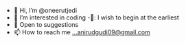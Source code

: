 - 👋 Hi, I’m @oneerutjedi
- 👀 I’m interested in coding
-🌱: I wish to begin at the earliest
- 💞️ Open to suggestions
- 📫 How to reach me ...anirudgudi09@gmail.com

<!---
oneerutjedi/oneerutjedi is a ✨ special ✨ repository because its `README.md` (this file) appears on your GitHub profile.
You can click the Preview link to take a look at your changes.
--->
